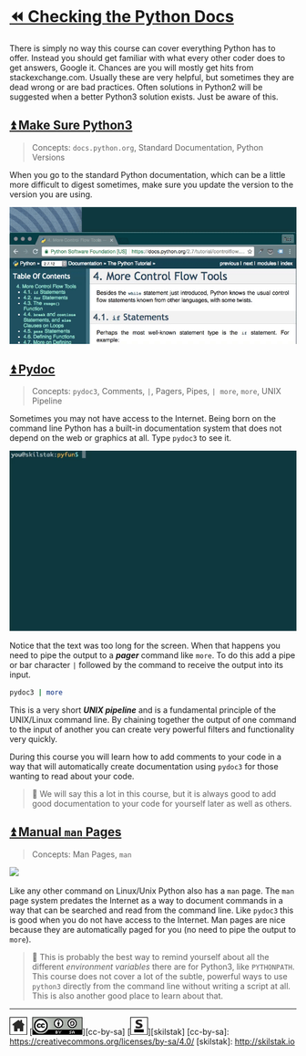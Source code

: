 # [⏪ Checking the Python Docs](/README.md)

There is simply no way this course can cover everything Python has to
offer. Instead you should get familiar with what every other coder
does to get answers, Google it. Chances are you will mostly get hits
from stackexchange.com. Usually these are very helpful, but sometimes
they are dead wrong or are bad practices. Often solutions in Python2
will be suggested when a better Python3 solution exists. Just be
aware of this.

## [⏫ Make Sure Python3](#)

> Concepts: `docs.python.org`, Standard Documentation, Python Versions

When you go to the standard Python documentation, which can be
a little more difficult to digest sometimes, make sure you update
the version to the version you are using.

![](/assets/docs-version.gif)

## [⏫ Pydoc](#)

> Concepts: `pydoc3`, Comments, `|`, Pagers, Pipes, `| more`,
> `more`, UNIX Pipeline

Sometimes you may not have access to the Internet. Being born
on the command line Python has a built-in documentation system
that does not depend on the web or graphics at all. Type `pydoc3`
to see it.

![](/assets/pydoc.gif)

Notice that the text was too long for the screen. When that happens
you need to pipe the output to a ***pager*** command like `more`. To
do this add a pipe or bar character `|` followed by the command to 
receive the output into its input.

```sh
pydoc3 | more
```

This is a very short ***UNIX pipeline*** and is a fundamental
principle of the UNIX/Linux command line. By chaining together the
output of one command to the input of another you can create very
powerful filters and functionality very quickly.

During this course you will learn how to add comments to your
code in a way that will automatically create documentation using
`pydoc3` for those wanting to read about your code. 

> 💬 We will say this a lot in this course, but it is always good
> to add good documentation to your code for yourself later as
> well as others.

## [⏫ Manual `man` Pages](#)

> Concepts: Man Pages, `man`

![](/assets/man-python3.gif)

Like any other command on Linux/Unix Python also has a `man` page.
The `man` page system predates the Internet as a way to document
commands in a way that can be searched and read from the command
line. Like `pydoc3` this is good when you do not have access to the
Internet.  Man pages are nice because they are automatically paged
for you (no need to pipe the output to `more`).

> 💬 This is probably the best way to remind yourself about all the
> different *environment variables* there are for Python3, like
> `PYTHONPATH`. This course does not cover a lot of the subtle,
> powerful ways to use `python3` directly from the command line
> without writing a script at all. This is also another good place
> to learn about that.

---
[![home](/assets/home-bw.png)](/README.md)
[![cc-by-sa](/assets/cc-by-sa.png)][cc-by-sa]
[![skilstak](/assets/skilstak-logo-bw.png)][skilstak]
[cc-by-sa]: https://creativecommons.org/licenses/by-sa/4.0/
[skilstak]: http://skilstak.io


